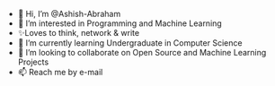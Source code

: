 - 👋 Hi, I’m @Ashish-Abraham
- 👀 I’m interested in Programming and Machine Learning
- ✨Loves to think, network & write
- 🌱 I’m currently learning Undergraduate in Computer Science
- 💞️ I’m looking to collaborate on Open Source and Machine Learning Projects
- 📫 Reach me by e-mail

<!---
Ashish-Abraham/Ashish-Abraham is a ✨ special ✨ repository because its `README.md` (this file) appears on your GitHub profile.
You can click the Preview link to take a look at your changes.
--->
